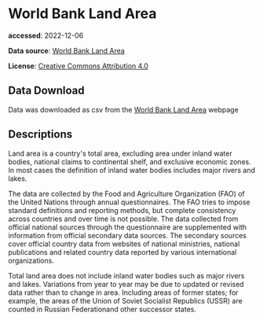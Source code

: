 # World Bank Land Area

**accessed**: 2022-12-06

**Data source**: [World Bank Land Area](https://data.worldbank.org/indicator/AG.LND.TOTL.K2)

**License**: [Creative Commons Attribution 4.0](https://datacatalog.worldbank.org/public-licenses#cc-by)

## Data Download
Data was downloaded as csv from the [World Bank Land Area](https://data.worldbank.org/indicator/AG.LND.TOTL.K2) webpage

## Descriptions
Land area is a country's total area, excluding area under inland water bodies, national claims to continental shelf, and exclusive economic zones. In most cases the definition of inland water bodies includes major rivers and lakes.

The data are collected by the Food and Agriculture Organization (FAO) of the United Nations through annual questionnaires. The FAO tries to impose standard definitions and reporting methods, but complete consistency across countries and over time is not possible. The data collected from official national sources through the questionnaire are supplemented with information from official secondary data sources. The secondary sources cover official country data from websites of national ministries, national publications and related country data reported by various international organizations.

 Total land area does not include inland water bodies such as major rivers and lakes. Variations from year to year may be due to updated or revised data rather than to change in area. Including areas of former states; for example, the areas of the Union of Soviet Socialist Republics (USSR) are counted in Russian Federationand other successor states.
